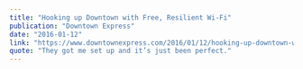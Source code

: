 ```yaml
---
title: "Hooking up Downtown with Free, Resilient Wi-Fi"
publication: "Downtown Express"
date: "2016-01-12"
link: "https://www.downtownexpress.com/2016/01/12/hooking-up-downtown-with-free-resilient-wi-fi/"
quote: "They got me set up and it’s just been perfect."
---
```

